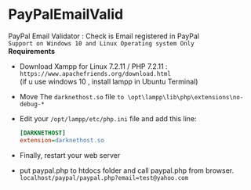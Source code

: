 # PayPalEmailValid
PayPal Email Validator : Check is Email registered in PayPal<br>
`Support on Windows 10 and Linux Operating system Only`<br>
**Requirements**

* Download Xampp for Linux 7.2.11 / PHP 7.2.11 : `https://www.apachefriends.org/download.html`<br/>
(if u use windows 10 , install lampp in Ubuntu Terminal)

* Move The `darknethost.so` file `to \opt\lampp\lib\php\extensions\no-debug-*`
* Edit your `/opt/lampp/etc/php.ini` file and add this line:
   ```ini
   [DARKNETHOST]
   extension=darknethost.so
   ```
* Finally, restart your web server

* put paypal.php to htdocs folder and call paypal.php from browser.<br/>
`localhost/paypal/paypal.php?email=test@yahoo.com`
